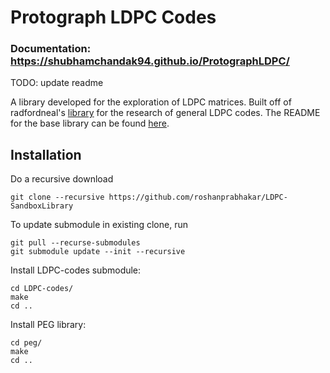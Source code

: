 # Protograph LDPC Codes

### Documentation: https://shubhamchandak94.github.io/ProtographLDPC/

TODO: update readme

A library developed for the exploration of LDPC matrices. Built off of radfordneal's [library](https://github.com/radfordneal/LDPC-codes) for the research of general LDPC codes.
The README for the base library can be found [here](https://github.com/radfordneal/LDPC-codes/blob/master/README).

Installation
---
Do a recursive download
```
git clone --recursive https://github.com/roshanprabhakar/LDPC-SandboxLibrary
```
To update submodule in existing clone, run
```
git pull --recurse-submodules
git submodule update --init --recursive
```
Install LDPC-codes submodule:
```
cd LDPC-codes/
make
cd ..
```
Install PEG library:
```
cd peg/
make
cd ..
```

